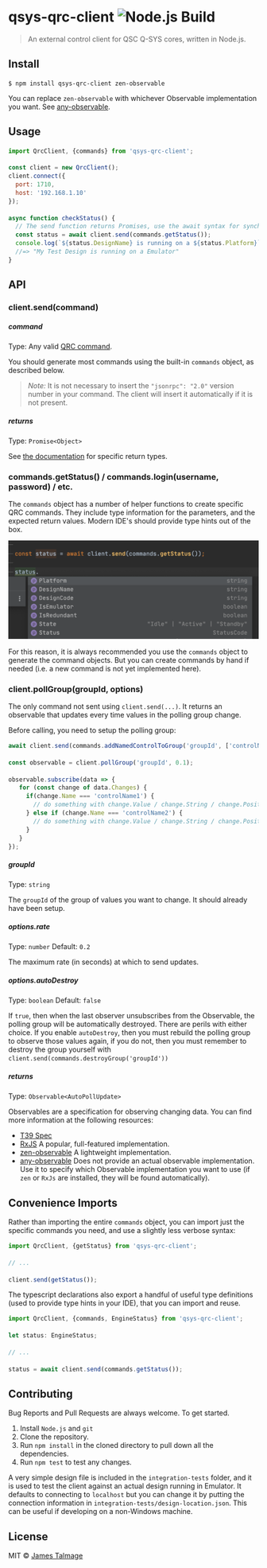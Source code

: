 # qsys-qrc-client ![Node.js Build](https://github.com/qsys-tools/qrc-client-js/workflows/Node.js%20Build/badge.svg)

> An external control client for QSC Q-SYS cores, written in Node.js.

## Install

```
$ npm install qsys-qrc-client zen-observable
```

You can replace `zen-observable` with whichever Observable implementation you want. See [any-observable](https://www.npmjs.com/package/any-observable).

## Usage

```js
import QrcClient, {commands} from 'qsys-qrc-client';

const client = new QrcClient();
client.connect({
  port: 1710,
  host: '192.168.1.10'
});

async function checkStatus() {
  // The send function returns Promises, use the await syntax for synchronous-like code flow.
  const status = await client.send(commands.getStatus());
  console.log(`${status.DesignName} is running on a ${status.Platform}`);
  //=> "My Test Design is running on a Emulator"
}
```


## API

### client.send(command)

##### command

Type: Any valid [QRC command](https://q-syshelp.qsc.com/Content/External_Control/Q-Sys_Remote_Control/QRC.htm).

You should generate most commands using the built-in `commands` object, as described below.

> *Note:* It is not necessary to insert the `"jsonrpc": "2.0"` version number in your command. The client will insert it automatically if it is not present.

##### returns

Type: `Promise<Object>`

See [the documentation](https://q-syshelp.qsc.com/Content/External_Control/Q-Sys_Remote_Control/QRC.htm) for specific return types.

### commands.getStatus() / commands.login(username, password) / etc.

The `commands` object has a number of helper functions to create specific QRC commands. They include type information for the parameters, and the expected return values. Modern IDE's should provide type hints out of the box.

![Type Hints](images/type-hinting.png)

For this reason, it is always recommended you use the `commands` object to generate the command objects. But you can create commands by hand if needed (i.e. a new command is not yet implemented here).

### client.pollGroup(groupId, options)

The only command not sent using `client.send(...)`. It returns an observable that updates every time values in the polling group change.

Before calling, you need to setup the polling group:

 ```js
await client.send(commands.addNamedControlToGroup('groupId', ['controlName1', 'controlName2']));

const observable = client.pollGroup('groupId', 0.1);

observable.subscribe(data => {
    for (const change of data.Changes) {
      if(change.Name === 'controlName1') {
        // do something with change.Value / change.String / change.Position
      } else if (change.Name === 'controlName2') {
        // do something with change.Value / change.String / change.Position
      }
    }
});
 ```

##### groupId

Type: `string`

The `groupId` of the group of values you want to change. It should already have been setup.

##### options.rate

Type: `number`
Default: `0.2`

The maximum rate (in seconds) at which to send updates.

##### options.autoDestroy

Type: `boolean`
Default: `false`

If `true`, then when the last observer unsubscribes from the Observable, the polling group will be automatically destroyed. There are perils with either choice. If you enable `autoDestroy`, then you must rebuild the polling group to observe those values again, if you do not, then you must remember to destroy the group yourself with `client.send(commands.destroyGroup('groupId'))`

##### returns

Type: `Observable<AutoPollUpdate>`

Observables are a specification for observing changing data. You can find more information at the following resources:
  * [T39 Spec](https://github.com/tc39/proposal-observable)
  * [RxJS](https://github.com/ReactiveX/RxJS) A popular, full-featured implementation.
  * [zen-observable](https://github.com/zenparsing/zen-observable) A lightweight implementation.
  * [any-observable](https://www.npmjs.com/package/any-observable) Does not provide an actual observable implementation. Use it to specify which Observable implementation you want to use (if `zen` or `RxJs` are installed, they will be found automatically).

## Convenience Imports

Rather than importing the entire `commands` object, you can import just the specific commands you need, and use a slightly less verbose syntax:

```js
import QrcClient, {getStatus} from 'qsys-qrc-client';

// ...

client.send(getStatus());
```

The typescript declarations also export a handful of useful type definitions (used to provide type hints in your IDE), that you can import and reuse.

```ts
import QrcClient, {commands, EngineStatus} from 'qsys-qrc-client';

let status: EngineStatus;

// ...

status = await client.send(commands.getStatus());
```

## Contributing

Bug Reports and Pull Requests are always welcome. To get started.
  1. Install `Node.js` and `git`
  2. Clone the repository.
  3. Run `npm install` in the cloned directory to pull down all the dependencies.
  4. Run `npm test` to test any changes.

A very simple design file is included in the `integration-tests` folder, and it is used to test the client against an actual design running in Emulator. It defaults to connecting to `localhost` but you can change it by putting the connection information in `integration-tests/design-location.json`. This can be useful if developing on a non-Windows machine.

## License

MIT © [James Talmage](http://jrtechnical.com)
